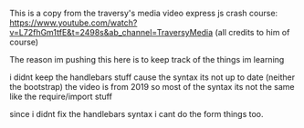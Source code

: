 This is a copy from the traversy's media 
video express js crash course: 
https://www.youtube.com/watch?v=L72fhGm1tfE&t=2498s&ab_channel=TraversyMedia
(all credits to him of course)

The reason im pushing this here is to keep 
track of the things im learning

i didnt keep the handlebars stuff cause the syntax its not up to date
(neither the bootstrap)
the video is from 2019 so most of the syntax its not the same
like the require/import stuff

since i didnt fix the handlebars syntax i cant do the form things too.